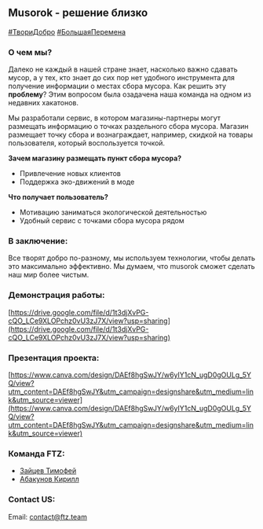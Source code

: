 ## Musorok - решение близко

[#ТвориДобро](https://shorturl.at/zNY03) [#БольшаяПеремена](https://shorturl.at/zNY03)

### О чем мы?

Далеко не каждый в нашей стране знает, насколько важно сдавать мусор, а у тех, кто знает до сих пор нет удобного инструмента для получение информации о местах сбора мусора. Как решить эту **проблему**? Этим вопросом была озадачена наша команда на одном из недавних хакатонов. 

Мы разработали сервис, в котором магазины-партнеры могут размещать информацию о точках раздельного сбора мусора. Магазин размещает точку сбора и вознаграждает, например, скидкой на товары пользователя, который воспользуется точкой.

**Зачем магазину размещать пункт сбора мусора?**
- Привлечение новых клиентов
- Поддержка эко-движений в моде

**Что получает пользователь?**
- Мотивацию заниматься экологической деятельностью
- Удобный сервис с точками сбора мусора рядом

### В заключение:
Все творят добро по-разному, мы используем технологии, чтобы делать это максимально эффективно. Мы думаем, что musorok сможет сделать наш мир более чистым. 

### Демонстрация работы:
[https://drive.google.com/file/d/1t3djXvPG-cQO_LCe9XLOPchz0vU3zJ7X/view?usp=sharing](https://drive.google.com/file/d/1t3djXvPG-cQO_LCe9XLOPchz0vU3zJ7X/view?usp=sharing)

### Презентация проекта:
[https://www.canva.com/design/DAEf8hgSwJY/w6yIY1cN_ugD0gOULg_5YQ/view?utm_content=DAEf8hgSwJY&utm_campaign=designshare&utm_medium=link&utm_source=viewer](https://www.canva.com/design/DAEf8hgSwJY/w6yIY1cN_ugD0gOULg_5YQ/view?utm_content=DAEf8hgSwJY&utm_campaign=designshare&utm_medium=link&utm_source=viewer)

### Команда FTZ:
- [Зайцев Тимофей](https://github.com/misterbobot)
- [Абакунов Кирилл](https://github.com/abakunov)

### Contact US:
Email: contact@ftz.team
